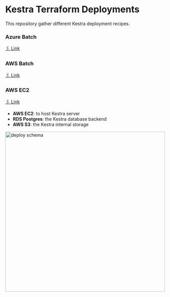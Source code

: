 # Kestra Terraform Deployments

This repository gather different Kestra deployment recipes.

### Azure Batch

[🖇️ Link](azure-batch/README.md)

### AWS Batch

[🖇️ Link](aws-batch/README.md)

### AWS EC2

[🖇️ Link](aws-ec2/README.md)

* **AWS EC2**: to host Kestra server
* **RDS Postgres**: the Kestra database backend
* **AWS S3**: the Kestra internal storage

<img src="aws-ec2/misc/deploy_aws.png" alt="deploy schema" width="500"/>